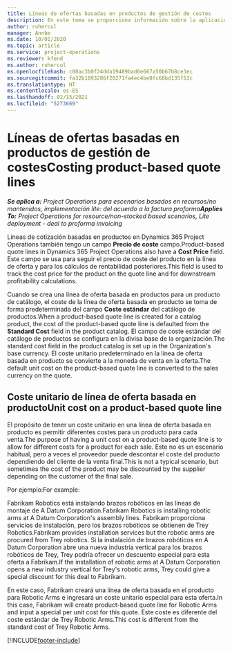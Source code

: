 ```yaml
---
title: Líneas de ofertas basadas en productos de gestión de costes
description: En este tema se proporciona información sobre la aplicación de un precio de coste a una línea de oferta basada en producto.
author: ruhercul
manager: Annbe
ms.date: 10/01/2020
ms.topic: article
ms.service: project-operations
ms.reviewer: kfend
ms.author: ruhercul
ms.openlocfilehash: c08ac3b0f24dda19489bad6e667a50b67b8ce3ec
ms.sourcegitcommit: fa32b1893286f20271fa4ec4be8fc68bd135f53c
ms.translationtype: HT
ms.contentlocale: es-ES
ms.lasthandoff: 02/15/2021
ms.locfileid: "5273669"
---
```

# <a name="costing-product-based-quote-lines"></a><span data-ttu-id="00fbd-103">Líneas de ofertas basadas en productos de gestión de costes</span><span class="sxs-lookup"><span data-stu-id="00fbd-103">Costing product-based quote lines</span></span>

<span data-ttu-id="00fbd-104">_**Se aplica a:** Project Operations para escenarios basados en recursos/no mantenidos, implementación lite: del acuerdo a la factura proforma_</span><span class="sxs-lookup"><span data-stu-id="00fbd-104">_**Applies To:** Project Operations for resource/non-stocked based scenarios, Lite deployment - deal to proforma invoicing_</span></span>


<span data-ttu-id="00fbd-105">Líneas de cotización basadas en productos en Dynamics 365 Project Operations también tengo un campo **Precio de coste** campo.</span><span class="sxs-lookup"><span data-stu-id="00fbd-105">Product-based quote lines in Dynamics 365 Project Operations also have a **Cost Price** field.</span></span> <span data-ttu-id="00fbd-106">Este campo se usa para seguir el precio de coste del producto en la línea de oferta y para los cálculos de rentabilidad posteriores.</span><span class="sxs-lookup"><span data-stu-id="00fbd-106">This field is used to track the cost price for the product on the quote line and for downstream profitability calculations.</span></span>

<span data-ttu-id="00fbd-107">Cuando se crea una línea de oferta basada en productos para un producto de catálogo, el coste de la línea de oferta basada en producto se toma de forma predeterminada del campo **Coste estándar** del catálogo de productos.</span><span class="sxs-lookup"><span data-stu-id="00fbd-107">When a product-based quote line is created for a catalog product, the cost of the product-based quote line is defaulted from the **Standard Cost** field in the product catalog.</span></span> <span data-ttu-id="00fbd-108">El campo de coste estándar del catálogo de productos se configura en la divisa base de la organización.</span><span class="sxs-lookup"><span data-stu-id="00fbd-108">The standard cost field in the product catalog is set up in the Organization's base currency.</span></span> <span data-ttu-id="00fbd-109">El coste unitario predeterminado en la línea de oferta basada en producto se convierte a la moneda de venta en la oferta.</span><span class="sxs-lookup"><span data-stu-id="00fbd-109">The default unit cost on the product-based quote line is converted to the sales currency on the quote.</span></span>

## <a name="unit-cost-on-a-product-based-quote-line"></a><span data-ttu-id="00fbd-110">Coste unitario de línea de oferta basada en producto</span><span class="sxs-lookup"><span data-stu-id="00fbd-110">Unit cost on a product-based quote line</span></span>

<span data-ttu-id="00fbd-111">El propósito de tener un coste unitario en una línea de oferta basada en producto es permitir diferentes costes para un producto para cada venta.</span><span class="sxs-lookup"><span data-stu-id="00fbd-111">The purpose of having a unit cost on a product-based quote line is to allow for different costs for a product for each sale.</span></span> <span data-ttu-id="00fbd-112">Este no es un escenario habitual, pero a veces el proveedor puede descontar el coste del producto dependiendo del cliente de la venta final.</span><span class="sxs-lookup"><span data-stu-id="00fbd-112">This is not a typical scenario, but sometimes the cost of the product may be discounted by the supplier depending on the customer of the final sale.</span></span>

<span data-ttu-id="00fbd-113">Por ejemplo:</span><span class="sxs-lookup"><span data-stu-id="00fbd-113">For example:</span></span>

<span data-ttu-id="00fbd-114">Fabrikam Robotics está instalando brazos robóticos en las líneas de montaje de A Datum Corporation.</span><span class="sxs-lookup"><span data-stu-id="00fbd-114">Fabrikam Robotics is installing robotic arms at A Datum Corporation's assembly lines.</span></span> <span data-ttu-id="00fbd-115">Fabrikam proporciona servicios de instalación, pero los brazos robóticos se obtienen de Trey Robotics.</span><span class="sxs-lookup"><span data-stu-id="00fbd-115">Fabrikam provides installation services but the robotic arms are procured from Trey robotics.</span></span> <span data-ttu-id="00fbd-116">Si la instalación de brazos robóticos en A Datum Corporation abre una nueva industria vertical para los brazos robóticos de Trey, Trey podría ofrecer un descuento especial para esta oferta a Fabrikam.</span><span class="sxs-lookup"><span data-stu-id="00fbd-116">If the installation of robotic arms at A Datum Corporation opens a new industry vertical for Trey's robotic arms, Trey could give a special discount for this deal to Fabrikam.</span></span>

<span data-ttu-id="00fbd-117">En este caso, Fabrikam creará una línea de oferta basada en el producto para Robotic Arms e ingresará un coste unitario especial para esta oferta.</span><span class="sxs-lookup"><span data-stu-id="00fbd-117">In this case, Fabrikam will create product-based quote line for Robotic Arms and input a special per unit cost for this quote.</span></span> <span data-ttu-id="00fbd-118">Este coste es diferente del coste estándar de Trey Robotic Arms.</span><span class="sxs-lookup"><span data-stu-id="00fbd-118">This cost is different from the standard cost of Trey Robotic Arms.</span></span>


[!INCLUDE[footer-include](../../includes/footer-banner.md)]